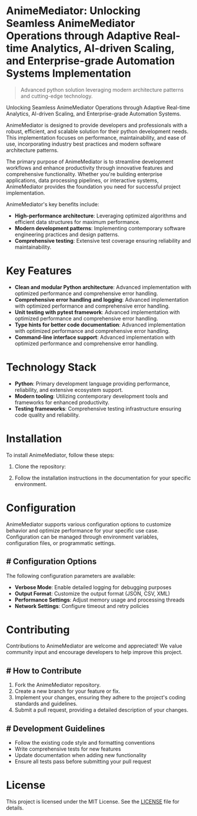 <!-- fallback_AnimeMediator_20251021162945_87168 -->

# AnimeMediator: Unlocking Seamless AnimeMediator Operations through Adaptive Real-time Analytics, AI-driven Scaling, and Enterprise-grade Automation Systems Implementation
> Advanced python solution leveraging modern architecture patterns and cutting-edge technology.

Unlocking Seamless AnimeMediator Operations through Adaptive Real-time Analytics, AI-driven Scaling, and Enterprise-grade Automation Systems.

AnimeMediator is designed to provide developers and professionals with a robust, efficient, and scalable solution for their python development needs. This implementation focuses on performance, maintainability, and ease of use, incorporating industry best practices and modern software architecture patterns.

The primary purpose of AnimeMediator is to streamline development workflows and enhance productivity through innovative features and comprehensive functionality. Whether you're building enterprise applications, data processing pipelines, or interactive systems, AnimeMediator provides the foundation you need for successful project implementation.

AnimeMediator's key benefits include:

* **High-performance architecture**: Leveraging optimized algorithms and efficient data structures for maximum performance.
* **Modern development patterns**: Implementing contemporary software engineering practices and design patterns.
* **Comprehensive testing**: Extensive test coverage ensuring reliability and maintainability.

# Key Features

* **Clean and modular Python architecture**: Advanced implementation with optimized performance and comprehensive error handling.
* **Comprehensive error handling and logging**: Advanced implementation with optimized performance and comprehensive error handling.
* **Unit testing with pytest framework**: Advanced implementation with optimized performance and comprehensive error handling.
* **Type hints for better code documentation**: Advanced implementation with optimized performance and comprehensive error handling.
* **Command-line interface support**: Advanced implementation with optimized performance and comprehensive error handling.

# Technology Stack

* **Python**: Primary development language providing performance, reliability, and extensive ecosystem support.
* **Modern tooling**: Utilizing contemporary development tools and frameworks for enhanced productivity.
* **Testing frameworks**: Comprehensive testing infrastructure ensuring code quality and reliability.

# Installation

To install AnimeMediator, follow these steps:

1. Clone the repository:


2. Follow the installation instructions in the documentation for your specific environment.

# Configuration

AnimeMediator supports various configuration options to customize behavior and optimize performance for your specific use case. Configuration can be managed through environment variables, configuration files, or programmatic settings.

## # Configuration Options

The following configuration parameters are available:

* **Verbose Mode**: Enable detailed logging for debugging purposes
* **Output Format**: Customize the output format (JSON, CSV, XML)
* **Performance Settings**: Adjust memory usage and processing threads
* **Network Settings**: Configure timeout and retry policies

# Contributing

Contributions to AnimeMediator are welcome and appreciated! We value community input and encourage developers to help improve this project.

## # How to Contribute

1. Fork the AnimeMediator repository.
2. Create a new branch for your feature or fix.
3. Implement your changes, ensuring they adhere to the project's coding standards and guidelines.
4. Submit a pull request, providing a detailed description of your changes.

## # Development Guidelines

* Follow the existing code style and formatting conventions
* Write comprehensive tests for new features
* Update documentation when adding new functionality
* Ensure all tests pass before submitting your pull request

# License

This project is licensed under the MIT License. See the [LICENSE](https://github.com/Hantan1080/AnimeMediator/blob/main/LICENSE) file for details.
